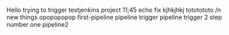 Hello
trying to trigger testjenkins project
11;45
echo fix
kjhkjhkj
tototototo
 /n
 new things
opopopopop
first-pipeline
pipeline
trigger pipeline 
trigger 2
step number one
pipeline2
